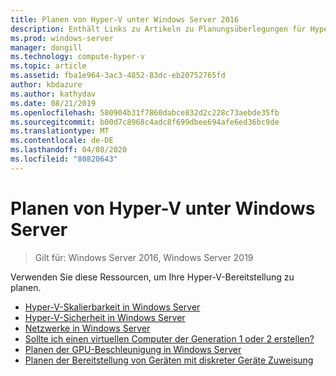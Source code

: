 ```yaml
---
title: Planen von Hyper-V unter Windows Server 2016
description: Enthält Links zu Artikeln zu Planungsüberlegungen für Hyper-V.
ms.prod: windows-server
manager: dongill
ms.technology: compute-hyper-v
ms.topic: article
ms.assetid: fba1e964-3ac3-4852-83dc-eb20752765fd
author: kbdazure
ms.author: kathydav
ms.date: 08/21/2019
ms.openlocfilehash: 580904b31f7860dabce832d2c228c73aebde35fb
ms.sourcegitcommit: b00d7c8968c4adc8f699dbee694afe6ed36bc9de
ms.translationtype: MT
ms.contentlocale: de-DE
ms.lasthandoff: 04/08/2020
ms.locfileid: "80820643"
---
```

# <a name="plan-for-hyper-v-on-windows-server"></a>Planen von Hyper-V unter Windows Server

>Gilt für: Windows Server 2016, Windows Server 2019

Verwenden Sie diese Ressourcen, um Ihre Hyper-V-Bereitstellung zu planen.

- [Hyper-V-Skalierbarkeit in Windows Server](plan-hyper-v-scalability-in-windows-server.md)  
- [Hyper-V-Sicherheit in Windows Server](plan-hyper-v-security-in-windows-server.md)
- [Netzwerke in Windows Server](plan-hyper-v-networking-in-windows-server.md) 
- [Sollte ich einen virtuellen Computer der Generation 1 oder 2 erstellen?](Should-I-create-a-generation-1-or-2-virtual-machine-in-Hyper-V.md)
- [Planen der GPU-Beschleunigung in Windows Server](plan-for-gpu-acceleration-in-windows-server.md)
- [Planen der Bereitstellung von Geräten mit diskreter Geräte Zuweisung](plan-for-deploying-devices-using-discrete-device-assignment.md)
